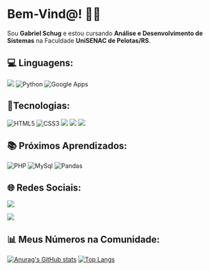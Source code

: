# Bem-Vind@! 👋🙂

<p> Sou <b>Gabriel Schug</b> e estou cursando <b>Análise e Desenvolvimento de Sistemas</b> na Faculdade <b>UniSENAC de Pelotas/RS</b>.


## 💻 Linguagens:

<a target="_blank" href="https://www.cursoemvideo.com/validacao-de-certificado/?codigo=E0184-6C61-1
"><img src="https://img.shields.io/badge/JavaScript-F7DF1E.svg?style=for-the-badge&logo=JavaScript&logoColor=black"></a>
![Python](https://img.shields.io/badge/python-3670A0?style=for-the-badge&logo=python&logoColor=ffdd54)
![Google Apps](https://img.shields.io/badge/Google%20Apps%20Script-4285F4.svg?style=for-the-badge&logo=Google-Apps-Script&logoColor=white)

## 🤖Tecnologias:

![HTML5](https://img.shields.io/badge/HTML5-E34F26.svg?style=for-the-badge&logo=HTML5&logoColor=white)
![CSS3](https://img.shields.io/badge/css3-%231572B6.svg?style=for-the-badge&logo=css3&logoColor=white)
<a target="_blank" href="https://www.cursoemvideo.com/validacao-de-certificado/?codigo=E0184-A18C-9#google_vignette"><img src="https://img.shields.io/badge/git-%23F05033.svg?style=for-the-badge&logo=git&logoColor=white"></a>
<a target="_blank" href="https://www.cursoemvideo.com/validacao-de-certificado/?codigo=E0184-A18C-9#google_vignette"><img src="https://img.shields.io/badge/github-%23121011.svg?style=for-the-badge&logo=github&logoColor=white"></a>
<a target="_blank" href="https://www.udemy.com/certificate/UC-d15ed6a4-f115-4691-bd78-16a64b84734a/"><img src="https://img.shields.io/badge/power_bi-F2C811?style=for-the-badge&logo=powerbi&logoColor=black"></a>


## 📚 Próximos Aprendizados:


![PHP](https://img.shields.io/badge/PHP-777BB4.svg?style=for-the-badge&logo=PHP&logoColor=white)
![MySql](https://img.shields.io/badge/MySQL-4479A1.svg?style=for-the-badge&logo=MySQL&logoColor=white)
![Pandas](https://img.shields.io/badge/pandas-150458.svg?style=for-the-badge&logo=pandas&logoColor=white)


## 🌐 Redes Sociais:

<a target="_blank" href="https://www.linkedin.com/in/gabrielschug/" rel="nofollow"><img src="https://camo.githubusercontent.com/7fee771b415a6f144501304c2c4074aa62a0dd96ddc0f8c0aafd95ac0af584c1/68747470733a2f2f696d672e736869656c64732e696f2f62616467652f2d4c696e6b6564496e2d2532333030373742353f7374796c653d666f722d7468652d6261646765266c6f676f3d6c696e6b6564696e266c6f676f436f6c6f723d7768697465" data-canonical-src="https://img.shields.io/badge/-LinkedIn-%230077B5?style=for-the-badge&amp;logo=linkedin&amp;logoColor=white" style="max-width: 100%;"></a>

<a target="_blank" href=" https://gabrielschug.netlify.app/" rel="nofollow"><img src="https://img.shields.io/badge/Portfolio-%23000000.svg?style=for-the-badge&logo=firefox&logoColor=#FF7139" style="max-width: 100%;"></a>




## 📊 Meus Números na Comunidade:

[![Anurag's GitHub stats](https://github-readme-stats.vercel.app/api?username=gabrielschug&show_icons=true)](https://github.com/anuraghazra/github-readme-stats)
[![Top Langs](https://github-readme-stats.vercel.app/api/top-langs/?username=gabrielschug&layout=donut)](https://github.com/anuraghazra/github-readme-stats)
